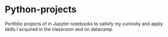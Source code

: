 # Python-projects
Portfolio projects of in Jupyter notebooks to satisfy my curiosity and apply skills I acquired in the classroom and on datacamp.
